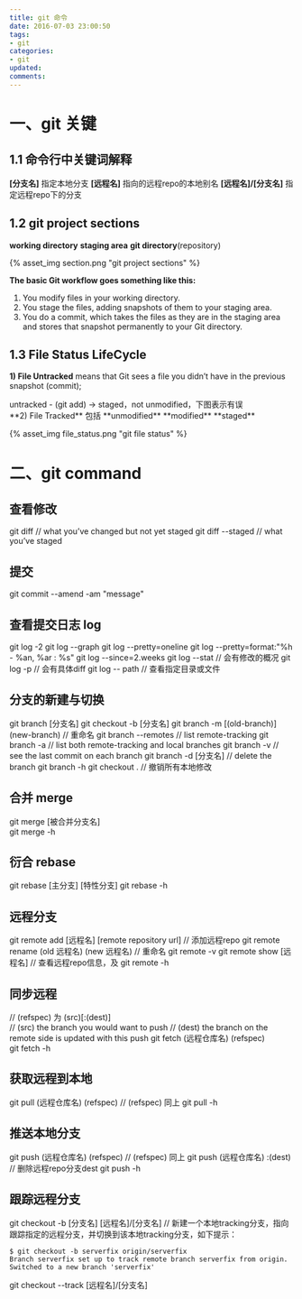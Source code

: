 ```yaml
---
title: git 命令
date: 2016-07-03 23:00:50
tags: 
- git 
categories: 
- git
updated:
comments:
---
```


# 一、git 关键

## 1.1 命令行中关键词解释
**[分支名]** 指定本地分支
**[远程名]** 指向的远程repo的本地别名
**[远程名]/[分支名]** 指定远程repo下的分支

## 1.2 git project sections

**working directory** 
**staging area**
**git directory**(repository)

{% asset_img section.png "git project sections" %}

**The basic Git workflow goes something like this:**
1) You modify files in your working directory.
2) You stage the files, adding snapshots of them to your staging area.
3) You do a commit, which takes the files as they are in the staging area and stores that snapshot permanently to your Git directory.

## 1.3 File Status LifeCycle
**1) File Untracked** means that Git sees a file you didn’t have in the previous snapshot (commit);
<div>untracked - (git add) -> staged，not unmodified，下图表示有误</div> 
**2) File Tracked** 包括 **unmodified** **modified** **staged**

{% asset_img file_status.png "git file status" %}


# 二、git command

## 查看修改
git diff // what you’ve changed but not yet staged
git diff --staged   // what you’ve staged

## 提交
git commit \-\-amend -am "message"

## 查看提交日志 log
git log -2
git log --graph
git log --pretty=oneline
git log --pretty=format:"%h - %an, %ar : %s"
git log --since=2.weeks
git log --stat  // 会有修改的概况
git log -p // 会有具体diff
git log -- path // 查看指定目录或文件


## 分支的新建与切换
git branch [分支名]
git checkout -b [分支名]
git branch -m [(old-branch)] (new-branch)  // 重命名
git branch --remotes // list remote-tracking
git branch -a  // list both remote-tracking and local branches
git branch -v  // see the last commit on each branch
git branch -d [分支名] // delete the branch
git branch -h
git checkout . // 撤销所有本地修改 

## 合并 merge
git merge [被合并分支名]  
git merge -h

## 衍合 rebase 
git rebase [主分支] [特性分支] 
git rebase -h

## 远程分支
git remote add [远程名] [remote repository url]  // 添加远程repo
git remote rename (old 远程名) (new 远程名)  // 重命名
git remote -v
git remote show [远程名]  // 查看远程repo信息，及
git remote -h

## 同步远程
//  (refspec) 为 (src)[:(dest)]  
// (src) the branch you would want to push
// (dest) the branch on the remote side is updated with this push
git fetch (远程仓库名) \(refspec)  
git fetch -h

## 获取远程到本地
git pull (远程仓库名) (refspec)  // (refspec) 同上
git pull -h

## 推送本地分支
git push (远程仓库名) \(refspec\)  // \(refspec\) 同上
git push (远程仓库名) :(dest)  // 删除远程repo分支dest
git push -h

## 跟踪远程分支
git checkout -b [分支名] [远程名]/[分支名] // 新建一个本地tracking分支，指向跟踪指定的远程分支，并切换到该本地tracking分支，如下提示：
```git
$ git checkout -b serverfix origin/serverfix
Branch serverfix set up to track remote branch serverfix from origin.
Switched to a new branch 'serverfix'
```
git checkout --track [远程名]/[分支名]

